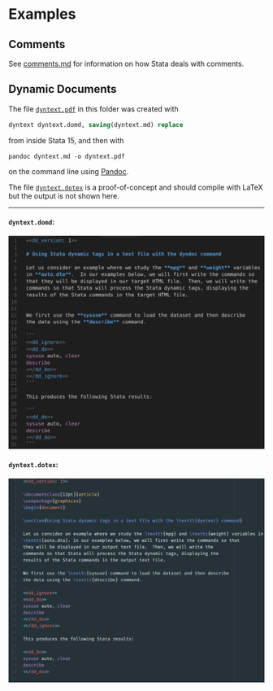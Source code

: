 # Examples

## Comments

See [comments.md](comments.md) for information on how Stata deals with comments.

## Dynamic Documents

The file [`dyntext.pdf`](dyntext.pdf) in this folder was created with

```stata
dyntext dyntext.domd, saving(dyntext.md) replace
```

from inside Stata 15, and then with

```
pandoc dyntext.md -o dyntext.pdf
```

on the command line using [Pandoc](https://pandoc.org/).

The file [`dyntext.dotex`](dyntext.dotex) is a proof-of-concept and should compile with LaTeX but the output is not shown here.

---

#### `dyntext.domd`:

![](../img/dyntext_domd.png)

#### `dyntext.dotex`:

![](../img/dyntext_dotex.png)
